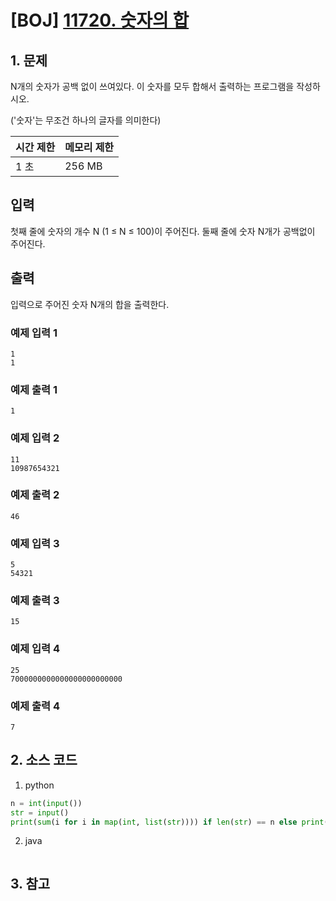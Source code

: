 # [BOJ] [11720. 숫자의 합](https://www.acmicpc.net/problem/11720)

## 1. 문제

N개의 숫자가 공백 없이 쓰여있다. 이 숫자를 모두 합해서 출력하는 프로그램을 작성하시오.

('숫자'는 무조건 하나의 글자를 의미한다)

| 시간 제한 | 메모리 제한 |
|:------|:-------| 
| 1 초   | 256 MB |


## 입력

첫째 줄에 숫자의 개수 N (1 ≤ N ≤ 100)이 주어진다. 둘째 줄에 숫자 N개가 공백없이 주어진다.


## 출력


입력으로 주어진 숫자 N개의 합을 출력한다.

### 예제 입력 1

```
1
1
```

### 예제 출력 1

```
1
```


### 예제 입력 2

```
11
10987654321
```

### 예제 출력 2

```
46
```


### 예제 입력 3

```
5
54321
```

### 예제 출력 3

```
15
```

### 예제 입력 4

```
25
7000000000000000000000000
```

### 예제 출력 4

```
7
```

## 2. 소스 코드

1. python

```python
n = int(input())
str = input()
print(sum(i for i in map(int, list(str)))) if len(str) == n else print(int(str))
```

2. java

```java

```


## 3. 참고

```

```



